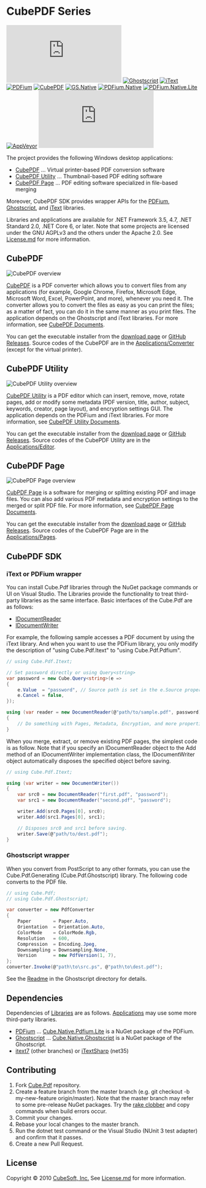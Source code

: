 CubePDF Series
====

[![Core](https://badgen.net/nuget/v/cube.pdf?label=core)](https://www.nuget.org/packages/cube.pdf/)
[![Ghostscript](https://badgen.net/nuget/v/cube.pdf.generating?label=gs)](https://www.nuget.org/packages/cube.pdf.generating/)
[![iText](https://badgen.net/nuget/v/cube.pdf.itext?label=itext)](https://www.nuget.org/packages/cube.pdf.itext/)
[![PDFium](https://badgen.net/nuget/v/cube.pdf.pdfium?label=pdfium)](https://www.nuget.org/packages/cube.pdf.pdfium/)
[![CubePDF](https://badgen.net/nuget/v/cube.pdf.converter?label=cubepdf)](https://www.nuget.org/packages/cube.pdf.converter/)
[![GS.Native](https://badgen.net/nuget/v/cube.native.ghostscript?label=gs.native)](https://www.nuget.org/packages/cube.native.ghostscript/)
[![PDFium.Native](https://badgen.net/nuget/v/cube.native.pdfium?label=pdfium.native)](https://www.nuget.org/packages/cube.native.pdfium/)
[![PDFium.Native.Lite](https://badgen.net/nuget/v/cube.native.pdfium.lite?label=pdfium.native.lite)](https://www.nuget.org/packages/cube.native.pdfium.lite/)
[![AppVeyor](https://badgen.net/appveyor/ci/clown/cube-pdf)](https://ci.appveyor.com/project/clown/cube-pdf)
[![Codecov](https://badgen.net/codecov/c/github/cube-soft/cube.pdf)](https://codecov.io/gh/cube-soft/cube.pdf)

The project provides the following Windows desktop applications:

* [CubePDF](https://www.cube-soft.com/cubepdf/) ... Virtual printer-based PDF conversion software
* [CubePDF Utility](https://www.cube-soft.com/cubepdfutility/) ... Thumbnail-based PDF editing software
* [CubePDF Page](https://www.cube-soft.com/cubepdfpage/) ... PDF editing software specialized in file-based merging

Moreover, CubePDF SDK provides wrapper APIs for the [PDFium](https://pdfium.googlesource.com/pdfium/), [Ghostscript](https://www.ghostscript.com/), and [iText](https://itextpdf.com/) libraries.

Libraries and applications are available for .NET Framework 3.5, 4.7, .NET Standard 2.0, .NET Core 6, or later. Note that some projects are licensed under the GNU AGPLv3 and the others under the Apache 2.0. See [License.md](https://github.com/cube-soft/Cube.Pdf/blob/master/License.md) for more information.

## CubePDF

![CubePDF overview](https://raw.githubusercontent.com/cube-soft/cube.assets/master/cubepdf/doc/v2/en/overview.png)

[CubePDF](https://www.cube-soft.com/cubepdf/) is a PDF converter which allows you to convert files from any applications (for example, Google Chrome, Firefox, Microsoft Edge, Microsoft Word, Excel, PowerPoint, and more), whenever you need it. The converter allows you to convert the files as easy as you can print the files; as a matter of fact, you can do it in the same manner as you print files. The application depends on the Ghostscript and iText libraries. For more information, see [CubePDF Documents](https://docs.cube-soft.jp/entry/cubepdf).

You can get the executable installer from the [download page](https://www.cube-soft.com/cubepdf/) or [GitHub Releases](https://github.com/cube-soft/cube.pdf/releases). Source codes of the CubePDF are in the [Applications/Converter](https://github.com/cube-soft/cube.pdf/tree/master/Applications/Converter) (except for the virtual printer).

## CubePDF Utility

![CubePDF Utility overview](https://raw.githubusercontent.com/cube-soft/cube.assets/master/cubepdfutility/doc/v1/en/overview.png)

[CubePDF Utility](https://www.cube-soft.com/cubepdfutility/) is a PDF editor which can insert, remove, move, rotate pages, add or modify some metadata (PDF version, title, author, subject, keywords, creator, page layout), and encryption settings GUI. The application depends on the PDFium and iText libraries. For more information, see [CubePDF Utility Documents](https://docs.cube-soft.jp/entry/cubepdf-utility).

You can get the executable installer from the [download page](https://www.cube-soft.com/cubepdfutility/) or [GitHub Releases](https://github.com/cube-soft/cube.pdf/releases). Source codes of the CubePDF Utility are in the [Applications/Editor](https://github.com/cube-soft/cube.pdf/tree/master/Applications/Editor).

## CubePDF Page

![CubePDF Page overview](https://raw.githubusercontent.com/cube-soft/cube.assets/master/cubepdfpage/doc/v2/en/main.png)

[CubPDF Page](https://www.cube-soft.com/cubepdfpage/) is a software for merging or splitting existing PDF and image files. You can also add various PDF metadata and encryption settings to the merged or split PDF file. For more information, see [CubePDF Page Documents](https://docs.cube-soft.jp/entry/cubepdf-page).

You can get the executable installer from the [download page](https://www.cube-soft.com/cubepdfpage/) or [GitHub Releases](https://github.com/cube-soft/cube.pdf/releases). Source codes of the CubePDF Page are in the [Applications/Pages](https://github.com/cube-soft/cube.pdf/tree/master/Applications/Pages).

## CubePDF SDK

### iText or PDFium wrapper

You can install Cube.Pdf libraries through the NuGet package commands or UI on Visual Studio.
The Libraries provide the functionality to treat third-party libraries as the same interface.
Basic interfaces of the Cube.Pdf are as follows:

* [IDocumentReader](https://github.com/cube-soft/cube.pdf/blob/master/Libraries/Core/Sources/IDocumentReader.cs)
* [IDocumentWriter](https://github.com/cube-soft/cube.pdf/blob/master/Libraries/Core/Sources/IDocumentWriter.cs)

For example, the following sample accesses a PDF document by using the iText library.
And when you want to use the PDFium library, you only modify the description of "using Cube.Pdf.Itext" to "using Cube.Pdf.Pdfium".

```cs
// using Cube.Pdf.Itext;

// Set password directly or using Query<string>
var password = new Cube.Query<string>(e =>
{
    e.Value  = "password", // Source path is set in the e.Source property.
    e.Cancel = false,
});

using (var reader = new DocumentReader(@"path/to/sample.pdf", password))
{
    // Do something with Pages, Metadata, Encryption, and more properties.
}
```

When you merge, extract, or remove existing PDF pages, the simplest code is as follow.
Note that if you specify an IDocumentReader object to the Add method of an IDocumentWriter implementation class, the IDocumentWriter object automatically disposes the specified object before saving.

```cs
// using Cube.Pdf.Itext;

using (var writer = new DocumentWriter())
{
    var src0 = new DocumentReader("first.pdf", "password");
    var src1 = new DocumentReader("second.pdf", "password");

    writer.Add(src0.Pages[0], src0);
    writer.Add(src1.Pages[0], src1);

    // Disposes src0 and src1 before saving.
    writer.Save(@"path/to/dest.pdf");
}
```

### Ghostscript wrapper

When you convert from PostScript to any other formats, you can use the Cube.Pdf.Generating (Cube.Pdf.Ghostscript) library.
The following code converts to the PDF file.

```cs
// using Cube.Pdf;
// using Cube.Pdf.Ghostscript;

var converter = new PdfConverter
{
    Paper        = Paper.Auto,
    Orientation  = Orientation.Auto,
    ColorMode    = ColorMode.Rgb,
    Resolution   = 600,
    Compression  = Encoding.Jpeg,
    Downsampling = Downsampling.None,
    Version      = new PdfVersion(1, 7),
};
converter.Invoke(@"path\to\src.ps", @"path\to\dest.pdf");
```

See the [Readme](https://github.com/cube-soft/cube.pdf/blob/master/Libraries/Ghostscript/Readme.md) in the Ghostscript directory for details.

## Dependencies

Dependencies of [Libraries](https://github.com/cube-soft/cube.pdf/tree/master/Libraries) are as follows. [Applications](https://github.com/cube-soft/cube.pdf/tree/master/Applications) may use some more third-party libraries.

* [PDFium](https://pdfium.googlesource.com/pdfium/) ... [Cube.Native.Pdfium.Lite](https://www.nuget.org/packages/Cube.Native.Pdfium.Lite) is a NuGet package of the PDFium.
* [Ghostscript](https://www.ghostscript.com/) ... [Cube.Native.Ghostscript](https://www.nuget.org/packages/Cube.Native.Ghostscript) is a NuGet package of the Ghostscript.
* [itext7](https://www.nuget.org/packages/itext7/) (other branches) or [iTextSharp](https://www.nuget.org/packages/iTextSharp/) (net35)

## Contributing

1. Fork [Cube.Pdf](https://github.com/cube-soft/cube.pdf/fork) repository.
2. Create a feature branch from the master branch (e.g. git checkout -b my-new-feature origin/master). Note that the master branch may refer to some pre-release NuGet packages. Try the [rake clobber](https://github.com/cube-soft/cube.pdf/blob/master/Rakefile) and copy commands when build errors occur.
3. Commit your changes.
4. Rebase your local changes to the master branch.
5. Run the dotnet test command or the Visual Studio (NUnit 3 test adapter) and confirm that it passes.
6. Create a new Pull Request.

## License
 
Copyright © 2010 [CubeSoft, Inc.](https://www.cube-soft.com/)
See [License.md](https://github.com/cube-soft/cube.pdf/blob/master/License.md) for more information.
